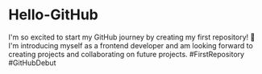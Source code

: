 # Hello-GitHub
I'm so excited to start my GitHub journey by creating my first repository! 🌟 I'm introducing myself as a frontend developer and am looking forward to creating projects and collaborating on future projects. #FirstRepository #GitHubDebut
